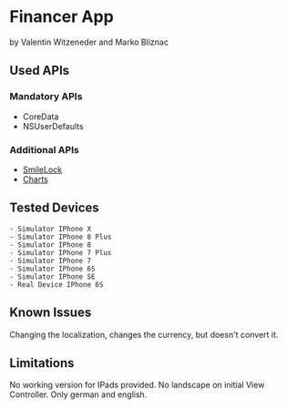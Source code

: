 # Financer App
by Valentin Witzeneder and Marko Bliznac

## Used APIs

### Mandatory APIs
- CoreData
- NSUserDefaults
    
### Additional APIs
- [SmileLock](https://github.com/recruit-lifestyle/Smile-Lock)
- [Charts](https://github.com/danielgindi/Charts)

## Tested Devices
    - Simulator IPhone X
    - Simulator IPhone 8 Plus
    - Simulator IPhone 8
    - Simulator IPhone 7 Plus
    - Simulator IPhone 7
    - Simulator IPhone 6S
    - Simulator IPhone SE
    - Real Device IPhone 6S

## Known Issues
Changing the localization, changes the currency, but doesn't convert it.

## Limitations
No working version for IPads provided.
No landscape on initial View Controller.
Only german and english.
